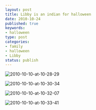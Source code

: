 ```yaml
--- 
layout: post
title: Libby is an indian for halloween
date: 2010-10-24
published: true
keywords: 
- halloween
type: post
categories: 
- family
- halloween
- Libby
status: publish
---
```


![2010-10-10-at-10-28-29](http://media.eick.us/2010/10/2010-10-10-at-10-28-29.jpg)

![2010-10-10-at-10-30-34](http://media.eick.us/2010/10/2010-10-10-at-10-30-34.jpg)

![2010-10-10-at-10-32-07](http://media.eick.us/2010/10/2010-10-10-at-10-32-07.jpg)

![2010-10-10-at-10-33-41](http://media.eick.us/2010/10/2010-10-10-at-10-33-41.jpg)
